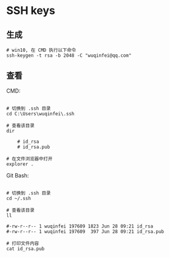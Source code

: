 # SSH keys

## 生成

```shell
# win10, 在 CMD 执行以下命令
ssh-keygen -t rsa -b 2048 -C "wuqinfei@qq.com"
```

## 查看

CMD:

```shell

# 切换到 .ssh 目录
cd C:\Users\wuqinfei\.ssh 

# 查看该目录
dir

    # id_rsa
    # id_rsa.pub

# 在文件浏览器中打开
explorer .
```

Git Bash:

```shell

# 切换到 .ssh 目录
cd ~/.ssh

# 查看该目录
ll

#-rw-r--r-- 1 wuqinfei 197609 1823 Jun 28 09:21 id_rsa
#-rw-r--r-- 1 wuqinfei 197609  397 Jun 28 09:21 id_rsa.pub

# 打印文件内容
cat id_rsa.pub
```
